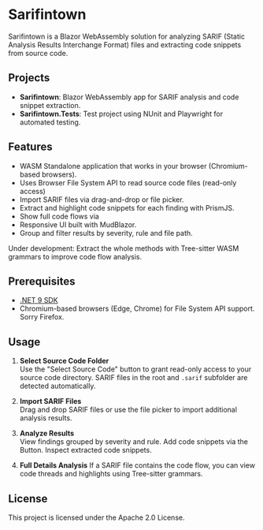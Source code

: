 # Sarifintown

Sarifintown is a Blazor WebAssembly solution for analyzing SARIF (Static Analysis Results Interchange Format) files and extracting code snippets from source code. 

## Projects

- **Sarifintown**: Blazor WebAssembly app for SARIF analysis and code snippet extraction.
- **Sarifintown.Tests**: Test project using NUnit and Playwright for automated testing.

## Features

- WASM Standalone application that works in your browser (Chromium-based browsers).
- Uses Browser File System API to read source code files (read-only access)
- Import SARIF files via drag-and-drop or file picker.
- Extract and highlight code snippets for each finding with PrismJS.
- Show full code flows via 
- Responsive UI built with MudBlazor.
- Group and filter results by severity, rule and file path.

Under development: Extract the whole methods with Tree-sitter WASM grammars to improve code flow analysis.

## Prerequisites

- [.NET 9 SDK](https://dotnet.microsoft.com/download/dotnet/9.0)
- Chromium-based browsers (Edge, Chrome) for File System API support. Sorry Firefox.


## Usage

1. **Select Source Code Folder**  
   Use the "Select Source Code" button to grant read-only access to your source code directory. SARIF files in the root and `.sarif` subfolder are detected automatically.

2. **Import SARIF Files**  
   Drag and drop SARIF files or use the file picker to import additional analysis results.

3. **Analyze Results**  
   View findings grouped by severity and rule. Add code snippets via the Button. Inspect extracted code snippets.

4. **Full Details Analysis**
If a SARIF file contains the code flow, you can view code threads and highlights using Tree-sitter grammars.

## License

This project is licensed under the Apache 2.0 License.
